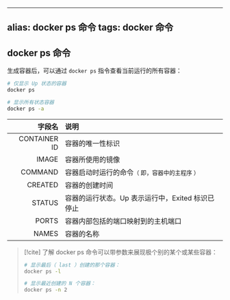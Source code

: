 
---
alias: docker ps 命令
tags:  docker 命令 
---

## docker ps 命令

生成容器后，可以通过 `docker ps` 指令查看当前运行的所有容器：

```bash
# 仅显示 Up 状态的容器
docker ps

# 显示所有状态容器
docker ps -a
```

| 字段名 | 说明 |
| -: | :- |
| CONTAINER ID | 容器的唯一性标识 |
| IMAGE | 容器所使用的镜像 |
| COMMAND | 容器启动时运行的命令<small>（ 即，容器中的主程序 ）</small> |
| CREATED | 容器的创建时间 |
| STATUS | 容器的运行状态。Up 表示运行中，Exited 标识已停止 |
| PORTS | 容器内部包括的端口映射到的主机端口 |
| NAMES | 容器的名称 |

> [!cite] 了解
> docker ps 命令可以带参数来展现极个别的某个或某些容器：
> 
> ```sh
> # 显示最后（ last ）创建的那个容器：
> docker ps -l
> 
> # 显示最近创建的 N 个容器：
> docker ps -n 2
> ```
